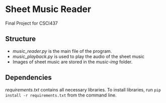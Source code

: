 # Sheet Music Reader
Final Project for CSCI437

## Structure
- *music_reader.py* is the main file of the program.
- *music_playback.py* is used to play the audio of the sheet music
- Images of sheet music are stored in the *music-img* folder.

## Dependencies
*requirements.txt* contains all necessary libraries.
To install libraries, run <code>pip install -r requirements.txt</code> from the command line.
